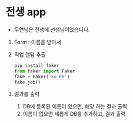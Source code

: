 # 전생 app

* 무연님은 전생에 선생님이었습니다.

1. Form : 이름을 받아서

2. 직업 랜덤 추출

   ```python
   pip install faker
   from faker import Faker
   fake = Faker('ko_KR')
   fake.job()
   ```

   

3. 결과를 출력

   1. DB에 등록된 이름이 있으면, 해당 하는 결과 출력
   2. 이름이 없으면 새롭게 DB를 추가하고, 결과 출력